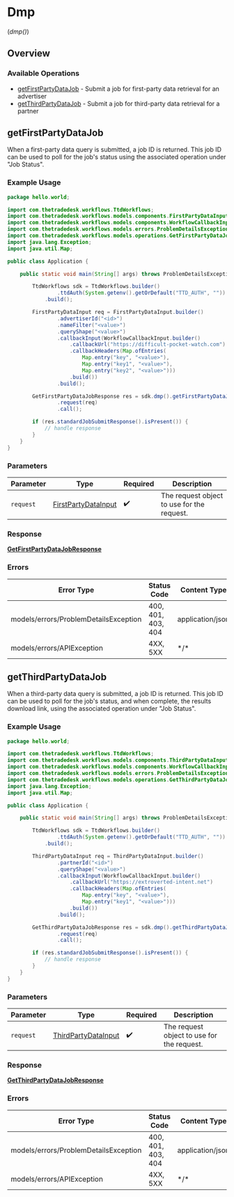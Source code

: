# Dmp
(*dmp()*)

## Overview

### Available Operations

* [getFirstPartyDataJob](#getfirstpartydatajob) - Submit a job for first-party data retrieval for an advertiser
* [getThirdPartyDataJob](#getthirdpartydatajob) - Submit a job for third-party data retrieval for a partner

## getFirstPartyDataJob

When a first-party data query is submitted, a job ID is returned.
This job ID can be used to poll for the job's status using the associated operation under "Job Status".

### Example Usage

```java
package hello.world;

import com.thetradedesk.workflows.TtdWorkflows;
import com.thetradedesk.workflows.models.components.FirstPartyDataInput;
import com.thetradedesk.workflows.models.components.WorkflowCallbackInput;
import com.thetradedesk.workflows.models.errors.ProblemDetailsException;
import com.thetradedesk.workflows.models.operations.GetFirstPartyDataJobResponse;
import java.lang.Exception;
import java.util.Map;

public class Application {

    public static void main(String[] args) throws ProblemDetailsException, Exception {

        TtdWorkflows sdk = TtdWorkflows.builder()
                .ttdAuth(System.getenv().getOrDefault("TTD_AUTH", ""))
            .build();

        FirstPartyDataInput req = FirstPartyDataInput.builder()
                .advertiserId("<id>")
                .nameFilter("<value>")
                .queryShape("<value>")
                .callbackInput(WorkflowCallbackInput.builder()
                    .callbackUrl("https://difficult-pocket-watch.com")
                    .callbackHeaders(Map.ofEntries(
                        Map.entry("key", "<value>"),
                        Map.entry("key1", "<value>"),
                        Map.entry("key2", "<value>")))
                    .build())
                .build();

        GetFirstPartyDataJobResponse res = sdk.dmp().getFirstPartyDataJob()
                .request(req)
                .call();

        if (res.standardJobSubmitResponse().isPresent()) {
            // handle response
        }
    }
}
```

### Parameters

| Parameter                                                         | Type                                                              | Required                                                          | Description                                                       |
| ----------------------------------------------------------------- | ----------------------------------------------------------------- | ----------------------------------------------------------------- | ----------------------------------------------------------------- |
| `request`                                                         | [FirstPartyDataInput](../../models/shared/FirstPartyDataInput.md) | :heavy_check_mark:                                                | The request object to use for the request.                        |

### Response

**[GetFirstPartyDataJobResponse](../../models/operations/GetFirstPartyDataJobResponse.md)**

### Errors

| Error Type                            | Status Code                           | Content Type                          |
| ------------------------------------- | ------------------------------------- | ------------------------------------- |
| models/errors/ProblemDetailsException | 400, 401, 403, 404                    | application/json                      |
| models/errors/APIException            | 4XX, 5XX                              | \*/\*                                 |

## getThirdPartyDataJob

When a third-party data query is submitted, a job ID is returned.
This job ID can be used to poll for the job's status, and when complete, the results download link,
using the associated operation under "Job Status".

### Example Usage

```java
package hello.world;

import com.thetradedesk.workflows.TtdWorkflows;
import com.thetradedesk.workflows.models.components.ThirdPartyDataInput;
import com.thetradedesk.workflows.models.components.WorkflowCallbackInput;
import com.thetradedesk.workflows.models.errors.ProblemDetailsException;
import com.thetradedesk.workflows.models.operations.GetThirdPartyDataJobResponse;
import java.lang.Exception;
import java.util.Map;

public class Application {

    public static void main(String[] args) throws ProblemDetailsException, Exception {

        TtdWorkflows sdk = TtdWorkflows.builder()
                .ttdAuth(System.getenv().getOrDefault("TTD_AUTH", ""))
            .build();

        ThirdPartyDataInput req = ThirdPartyDataInput.builder()
                .partnerId("<id>")
                .queryShape("<value>")
                .callbackInput(WorkflowCallbackInput.builder()
                    .callbackUrl("https://extroverted-intent.net")
                    .callbackHeaders(Map.ofEntries(
                        Map.entry("key", "<value>"),
                        Map.entry("key1", "<value>")))
                    .build())
                .build();

        GetThirdPartyDataJobResponse res = sdk.dmp().getThirdPartyDataJob()
                .request(req)
                .call();

        if (res.standardJobSubmitResponse().isPresent()) {
            // handle response
        }
    }
}
```

### Parameters

| Parameter                                                         | Type                                                              | Required                                                          | Description                                                       |
| ----------------------------------------------------------------- | ----------------------------------------------------------------- | ----------------------------------------------------------------- | ----------------------------------------------------------------- |
| `request`                                                         | [ThirdPartyDataInput](../../models/shared/ThirdPartyDataInput.md) | :heavy_check_mark:                                                | The request object to use for the request.                        |

### Response

**[GetThirdPartyDataJobResponse](../../models/operations/GetThirdPartyDataJobResponse.md)**

### Errors

| Error Type                            | Status Code                           | Content Type                          |
| ------------------------------------- | ------------------------------------- | ------------------------------------- |
| models/errors/ProblemDetailsException | 400, 401, 403, 404                    | application/json                      |
| models/errors/APIException            | 4XX, 5XX                              | \*/\*                                 |